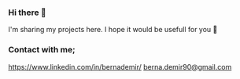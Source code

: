 ### Hi there 👋

I'm sharing my projects here. 
I hope it would be usefull for you 🤩

### Contact with me;
https://www.linkedin.com/in/bernademir/
berna.demir90@gmail.com

